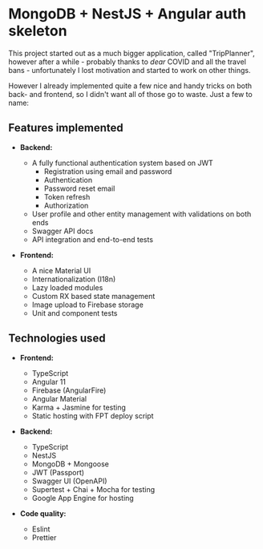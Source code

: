# MongoDB + NestJS + Angular auth skeleton

This project started out as a much bigger application, called "TripPlanner", however after a while - probably thanks
to *dear* COVID and all the travel bans - unfortunately I lost motivation and started to work on other things.

However I already implemented quite a few nice and handy tricks on both back- and frontend, so I didn't want all of
those go to waste. Just a few to name:

## Features implemented

- **Backend:**
    - A fully functional authentication system based on JWT
        - Registration using email and password
        - Authentication
        - Password reset email
        - Token refresh
        - Authorization
    - User profile and other entity management with validations on both ends
    - Swagger API docs
    - API integration and end-to-end tests


- **Frontend:**
    - A nice Material UI
    - Internationalization (I18n)
    - Lazy loaded modules
    - Custom RX based state management
    - Image upload to Firebase storage
    - Unit and component tests

## Technologies used

- **Frontend:**
    - TypeScript
    - Angular 11
    - Firebase (AngularFire)
    - Angular Material
    - Karma + Jasmine for testing
    - Static hosting with FPT deploy script


- **Backend:**
    - TypeScript
    - NestJS
    - MongoDB + Mongoose
    - JWT (Passport)
    - Swagger UI (OpenAPI)
    - Supertest + Chai + Mocha for testing
    - Google App Engine for hosting


- **Code quality:**
    - Eslint
    - Prettier

